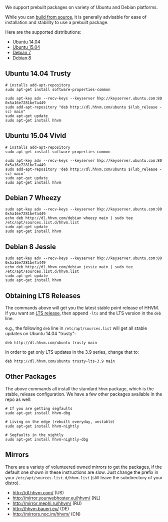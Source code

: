We support prebuilt packages on variety of Ubuntu and Debian platforms. 

While you can [build from source](/hhvm/installation/building-from-source), it is generally advisable for ease of installation and stability to use a prebuilt package.

Here are the supported distributions:

* [Ubuntu 14.04](#ubuntu-14.04-trusty)
* [Ubuntu 15.04](#ubuntu-15.04-vivid)
* [Debian 7](#debian-7-wheezy)
* [Debian 8](#debian-8-jessie)

## Ubuntu 14.04 Trusty

```
# installs add-apt-repository
sudo apt-get install software-properties-common

sudo apt-key adv --recv-keys --keyserver hkp://keyserver.ubuntu.com:80 0x5a16e7281be7a449
sudo add-apt-repository "deb http://dl.hhvm.com/ubuntu $(lsb_release -sc) main"
sudo apt-get update
sudo apt-get install hhvm
```

## Ubuntu 15.04 Vivid

```
# installs add-apt-repository
sudo apt-get install software-properties-common

sudo apt-key adv --recv-keys --keyserver hkp://keyserver.ubuntu.com:80 0x5a16e7281be7a449
sudo add-apt-repository 'deb http://dl.hhvm.com/ubuntu $(lsb_release -sc) main'
sudo apt-get update
sudo apt-get install hhvm
```

## Debian 7 Wheezy

```
sudo apt-key adv --recv-keys --keyserver hkp://keyserver.ubuntu.com:80 0x5a16e7281be7a449
echo deb http://dl.hhvm.com/debian wheezy main | sudo tee /etc/apt/sources.list.d/hhvm.list
sudo apt-get update
sudo apt-get install hhvm
```

## Debian 8 Jessie

```
sudo apt-key adv --recv-keys --keyserver hkp://keyserver.ubuntu.com:80 0x5a16e7281be7a449
echo deb http://dl.hhvm.com/debian jessie main | sudo tee /etc/apt/sources.list.d/hhvm.list
sudo apt-get update
sudo apt-get install hhvm
```

## Obtaining LTS Releases

The commands above will get you the latest stable point release of HHVM. If you want an [LTS release](/hhvm/installation/introduction#prebuilt-packages__lts-releases), then append `-lts` and the LTS version in the `deb` line.

e.g., the following `deb` line in `/etc/apt/sources.list` will get all stable updates on Ubuntu 14.04 "trusty":

    deb http://dl.hhvm.com/ubuntu trusty main

In order to get only LTS updates in the 3.9 series, change that to:

    deb http://dl.hhvm.com/ubuntu trusty-lts-3.9 main

## Other Packages

The above commands all install the standard `hhvm` package, which is the stable, release configuration. We have a few other packages available in the repo as well:

```
# If you are getting segfaults
sudo apt-get install hhvm-dbg

# Living on the edge (rebuilt everyday, unstable)
sudo apt-get install hhvm-nightly

# Segfaults in the nightly
sudo apt-get install hhvm-nightly-dbg
```

## Mirrors 

There are a variety of volunteered owned mirrors to get the packages, if the default one shown in these instructions are slow. Just change the prefix in your `/etc/apt/sources.list.d/hhvm.list` (still leave the subdirectory of your distro).

* http://dl.hhvm.com/ (US)
* http://mirror.yourwebhoster.eu/hhvm/ (NL)
* http://mirror.mephi.ru/hhvm/ (RU)
* http://hhvm.bauerj.eu/ (DE)
* http://mirrors.noc.im/hhvm/ (CN)
